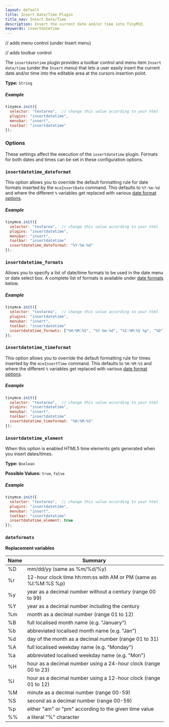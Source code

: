 ```yaml
---
layout: default
title: Insert Date/Time Plugin
title_nav: Insert Date/Time
description: Insert the current date and/or time into TinyMCE.
keywords: insertdatetime
---
```


// adds menu control (under Insert menu)

// adds toolbar control

The `insertdatetime` plugin provides a toolbar control and menu item `Insert date/time` (under the `Insert` menu) that lets a user easily insert the current date and/or time into the editable area at the cursors insertion point.

**Type:** `String`

##### Example

```js
tinymce.init({
  selector: "textarea",  // change this value according to your html
  plugins: "insertdatetime",
  menubar: "insert",
  toolbar: "insertdatetime"
});
```

### Options

These settings affect the execution of the `insertdatetime` plugin. Formats for both dates and times can be set in these configuration options.

### `insertdatetime_dateformat`

This option allows you to override the default formatting rule for date formats inserted by the `mceInsertDate` command. This defaults to `%Y-%m-%d` and where the different `%` variables get replaced with various [date format options](#dateformats).

##### Example

```js
tinymce.init({
  selector: "textarea",  // change this value according to your html
  plugins: "insertdatetime",
  menubar: "insert",
  toolbar: "insertdatetime"
  insertdatetime_dateformat: "%Y-%m-%d"
});
```

### `insertdatetime_formats`

Allows you to specify a list of date/time formats to be used in the date menu or date select box. A complete list of formats is available under [date formats](#dateformats) below.

##### Example

```js
tinymce.init({
  selector: "textarea",  // change this value according to your html
  plugins: "insertdatetime",
  menubar: "insert",
  toolbar: "insertdatetime"
  insertdatetime_formats: ["%H:%M:%S", "%Y-%m-%d", "%I:%M:%S %p", "%D"]
});
```

### `insertdatetime_timeformat`

This option allows you to override the default formatting rule for times inserted by the `mceInsertTime` command. This defaults to `%H:%M:%S` and where the different `%` variables get replaced with various [date format options](#dateformats).

##### Example

```js
tinymce.init({
  selector: "textarea",  // change this value according to your html
  plugins: "insertdatetime",
  menubar: "insert",
  toolbar: "insertdatetime"
  insertdatetime_timeformat: "%H:%M:%S"
});
```

### `insertdatetime_element`

When this option is enabled HTML5 time elements gets generated when you insert dates/times.

**Type:** `Boolean`

**Possible Values:** `true`, `false`

##### Example

```js
tinymce.init({
  selector: "textarea",  // change this value according to your html
  plugins: "insertdatetime",
  menubar: "insert",
  toolbar: "insertdatetime"
  insertdatetime_element: true
});
```

### `dateformats`

**Replacement variables**

| Name | Summary         |
|------|-----------------|
| %D   | mm/dd/yy (same as %m/%d/%y) |
| %r   | 12-hour clock time hh:mm:ss with AM or PM (same as %I:%M:%S %p) |
| %y   | year as a decimal number without a century (range 00 to 99) |
| %Y   | year as a decimal number including the century |
| %m   | month as a decimal number (range 01 to 12) |
| %B   | full localised month name (e.g. "January") |
| %b   | abbreviated localised month name (e.g. "Jan") |
| %d   | day of the month as a decimal number (range 01 to 31) |
| %A   | full localised weekday name (e.g. "Monday") |
| %a   | abbreviated localised weekday name (e.g. "Mon") |
| %H   | hour as a decimal number using a 24-hour clock (range 00 to 23) |
| %I   | hour as a decimal number using a 12-hour clock (range 01 to 12) |
| %M   | minute as a decimal number (range 00-59) |
| %S   | second as a decimal number (range 00-59) |
| %p   | either "am" or "pm" according to the given time value |
| %%   | a literal "%" character |
